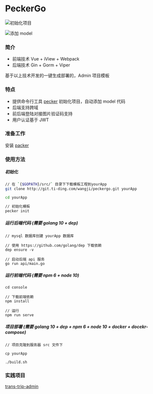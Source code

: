 # PeckerGo

![初始化项目](http://p4unhgojt.bkt.clouddn.com/pecker_init.gif)

![添加 model](http://p4unhgojt.bkt.clouddn.com/pecker_model.gif)

### 简介

- 前端技术 Vue + iView + Webpack 
- 后端技术 Gin + Gorm + Viper

基于以上技术开发的一键生成部署的，Admin 项目模板

### 特点

- 提供命令行工具 [pecker](http://git.ti-ding.com/wangji/pecker) 初始化项目，自动添加 model 代码
- 后端支持跨域
- 前后端登陆对接图片验证码支持
- 用户认证基于 JWT

### 准备工作

安装 [packer](http://git.ti-ding.com/wangji/pecker)

### 使用方法

##### 初始化

```bash
// 在 `{$GOPATH}/src/` 目录下下载模板工程到yourApp
git clone http://git.ti-ding.com/wangji/peckergo.git yourApp

cd yourApp

// 初始化模板
pecker init

```

##### 运行后端代码 (需要 golang 10 + dep)

```
// mysql 数据库创建 yourApp 数据库

// 使用 https://github.com/golang/dep 下载依赖
dep ensure -v

// 启动后端 api 服务
go run api/main.go

```

##### 运行前端代码 (需要 npm 6 + node 10)

```
cd console

// 下载前端依赖
npm install

// 运行
npm run serve

```

##### 项目部署 (需要 golang 10 + dep + npm 6 + node 10 + docker + docekr-compose)

```
// 项目克隆到服务器 src 文件下 

cp yourApp

./build.sh
```

### 实践项目

[trans-trip-admin](http://git.ti-ding.com/hastrans/trans-trip-admin)